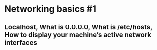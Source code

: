 # Networking basics #1
## Localhost, What is 0.0.0.0, What is /etc/hosts, How to display your machine’s active network interfaces
